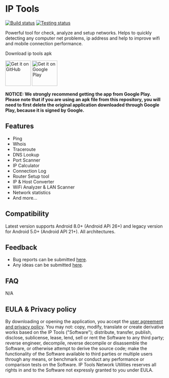 # IP Tools
[![Build status](https://github.com/termux/termux-app/workflows/Build/badge.svg)](https://github.com/termux/termux-app/actions)
[![Testing status](https://github.com/termux/termux-app/workflows/Unit%20tests/badge.svg)](https://github.com/termux/termux-app/actions)


Powerful tool for check, analyze and setup networks. Helps to quickly detecting any computer net problems, ip address and help to improve wifi and mobile connection performance.

Download ip tools apk

[<img src="https://raw.githubusercontent.com/andOTP/andOTP/master/assets/badges/get-it-on-github.png" alt="Get it on GitHub" height="80">](https://github.com/IPToolsApp/ip-tools-apk/releases/latest)
[<img src="https://play.google.com/intl/en_us/badges/images/generic/en_badge_web_generic.png" alt="Get it on Google Play" height="80">](https://ip-tools.app/android_classic)

**NOTICE: We strongly recommend getting the app from Google Play. Please note that if you are using an apk file from this repository, you will need to first delete the original application downloaded through Google Play, because it is signed by Google.** 

## Features
* Ping
* Whois
* Traceroute
* DNS Lookup
* Port Scanner
* IP Calculator
* Connection Log
* Router Setup tool
* IP & Host Converter
* WiFi Analyzer & LAN Scanner
* Network statistics
* And more...

## Compatibility
Latest version supports Android 8.0+ (Android APi 26+) and legacy version for Android 5.0+ (Android API 21+). All architectures.

## Feedback 
* Bug reports can be submitted [here](https://github.com/IPToolsApp/ip-tools-apk/issues).
* Any ideas can be submitted [here](https://github.com//WiFiAnalyzer/discussions).

## FAQ
N/A

## EULA & Privacy policy
By downloading or opening the application, you accept the [user agreement and privacy policy](https://ip-tools.app/eula). 
You may not: copy, modify, translate or create derivative works based on the  IP Tools ("Software"); distribute, transfer, publish, disclose, sublicense, lease, lend, sell or rent the Software to any third party; reverse engineer, decompile, reverse decompile or disassemble the Software, or otherwise attempt to derive the source code; make the functionality of the Software available to third parties or multiple users through any means, or benchmark or conduct any performance or comparison tests on the Software. IP Tools Network Utilities reserves all rights in and to the Software not expressly granted to you under EULA.
